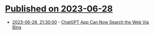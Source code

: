 # [Published on 2023-06-28](index.md)

* [2023-06-28, 21:30:00](https://tech.slashdot.org/story/23/06/28/2025233/chatgpt-app-can-now-search-the-web-via-bing?utm_source=rss1.0mainlinkanon&utm_medium=feed) - [ChatGPT App Can Now Search the Web Via Bing](https://tech.slashdot.org/story/23/06/28/2025233/chatgpt-app-can-now-search-the-web-via-bing?utm_source=rss1.0mainlinkanon&utm_medium=feed)

